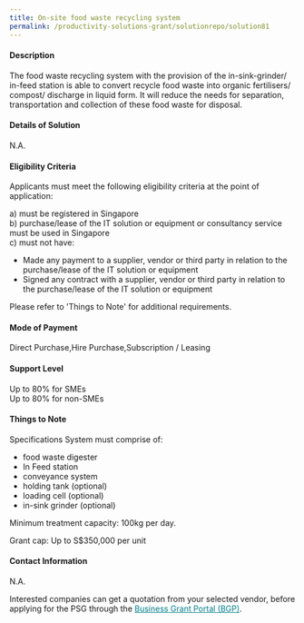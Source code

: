 ```yaml
---
title: On-site food waste recycling system
permalink: /productivity-solutions-grant/solutionrepo/solution81
---
```


#### Description

The food waste recycling system with the provision of the in-sink-grinder/ in-feed station is able to convert recycle food waste into organic fertilisers/ compost/ discharge in liquid form. It will reduce the needs for separation, transportation and collection of these food waste for disposal.

#### Details of Solution

N.A.

#### Eligibility Criteria

Applicants must meet the following eligibility criteria at the point of application:

a) must be registered in Singapore <br>
b) purchase/lease of the IT solution or equipment or consultancy service must be used in Singapore <br>
c) must not have:
- Made any payment to a supplier, vendor or third party in relation to the purchase/lease of the IT solution or equipment
- Signed any contract with a supplier, vendor or third party in relation to the purchase/lease of the IT solution or equipment

Please refer to 'Things to Note' for additional requirements.

#### Mode of Payment
Direct Purchase,Hire Purchase,Subscription / Leasing

#### Support Level
Up to 80% for SMEs <br>
Up to 80% for non-SMEs

#### Things to Note
Specifications
System must comprise of: 
- food waste digester
- In Feed station
- conveyance system
- holding tank (optional)
- loading cell (optional)
- in-sink grinder (optional)
 
Minimum treatment capacity: 100kg per day.

Grant cap: Up to S$350,000 per unit

#### Contact Information
N.A.

Interested companies can get a quotation from your selected vendor, before applying for the PSG through the <a target='_blank' style='color:#037e8a' href='https://www.businessgrants.gov.sg/'>Business Grant Portal (BGP)</a>.
